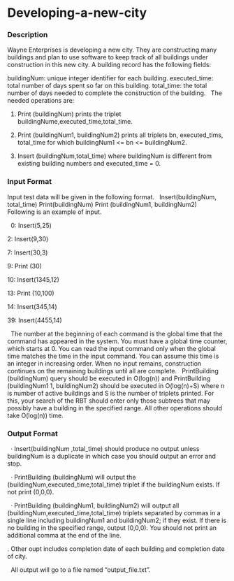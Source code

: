 # Developing-a-new-city

### Description
Wayne Enterprises is developing a new city. They are constructing many buildings and plan to use software to keep track of all buildings under construction in this new city. A building record has the following fields:

buildingNum: unique integer identifier for each building.
executed_time: total number of days spent so far on this building.
total_time: the total number of days needed to complete the construction of the building.
 
The needed operations are:

1. Print (buildingNum) prints the triplet buildingNume,executed_time,total_time.

2. Print (buildingNum1, buildingNum2) prints all triplets bn, executed_tims, total_time for which buildingNum1 <= bn <= buildingNum2.

3. Insert (buildingNum,total_time) where buildingNum is different from existing building numbers and executed_time = 0.


### Input Format

Input test data will be given in the following format.
 
Insert(buildingNum, total_time)
Print(buildingNum)
Print (buildingNum1, buildingNum2)
 
Following is an example of input.

 
0: Insert(5,25)

2: Insert(9,30)

7: Insert(30,3)

9: Print (30)

10: Insert(1345,12)

13: Print (10,100)

14: Insert(345,14)

39: Insert(4455,14)

 
The number at the beginning of each command is the global time that the command has appeared in the system. You must have a global time counter, which starts at 0. You can read the input command only when the global time matches the time in the input command. You can assume this time is an integer in increasing order. When no input remains, construction continues on the remaining buildings until all are complete.
 
PrintBuilding (buildingNum) query should be executed in O(log(n)) and PrintBuilding (buildingNum1 1, buildingNum2) should be executed in O(log(n)+S) where n is number of active buildings and S is the number of triplets printed. For this, your search of the RBT should enter only those subtrees that may possibly have a building in the specified range. All other operations should take O(log(n)) time.
 
### Output Format
 
· Insert(buildingNum ,total_time) should produce no output unless buildingNum is a duplicate in which case you should output an error and stop.

 
· PrintBuilding (buildingNum) will output the (buildingNum,executed_time,total_time) triplet if the buildingNum exists. If not print (0,0,0).

 
· PrintBuilding (buildingNum1, buildingNum2) will output all (buildingNum,executed_time,total_time) triplets separated by commas in a single line including buildingNum1 and buildingNum2; if they exist. If there is no building in the specified range, output (0,0,0). You should not print an additional comma at the end of the line.


. Other oupt includes completion date of each building and completion date of city.

 
All output will go to a file named “output_file.txt”.

